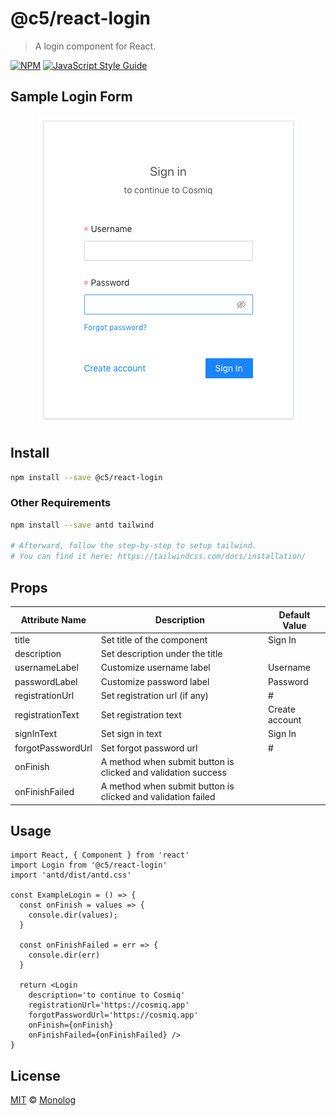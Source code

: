 # @c5/react-login

> A login component for React.

[![NPM](https://img.shields.io/npm/v/@c5/react-login.svg)](https://www.npmjs.com/package/@c5/react-login) [![JavaScript Style Guide](https://img.shields.io/badge/code_style-standard-brightgreen.svg)](https://standardjs.com)

## Sample Login Form

<p align="center">
  <img src="./example/sample-login.png" />
</p>

## Install

```bash
npm install --save @c5/react-login
```

### Other Requirements

```bash
npm install --save antd tailwind

# Afterward, follow the step-by-step to setup tailwind.
# You can find it here: https://tailwindcss.com/docs/installation/
```

## Props

| Attribute Name | Description | Default Value |
|----------------|-------------|---------------|
| title | Set title of the component | Sign In |
| description | Set description under the title | |
| usernameLabel | Customize username label | Username |
| passwordLabel | Customize password label | Password |
| registrationUrl | Set registration url (if any) | # |
| registrationText | Set registration text | Create account |
| signInText | Set sign in text | Sign In |
| forgotPasswordUrl | Set forgot password url | # |
| onFinish | A method when submit button is clicked and validation success | |
| onFinishFailed | A method when submit button is clicked and validation failed | |

## Usage

```tsx
import React, { Component } from 'react'
import Login from '@c5/react-login'
import 'antd/dist/antd.css'

const ExampleLogin = () => {
  const onFinish = values => {
    console.dir(values);
  }

  const onFinishFailed = err => {
    console.dir(err)
  }

  return <Login
    description='to continue to Cosmiq'
    registrationUrl='https://cosmiq.app'
    forgotPasswordUrl='https://cosmiq.app'
    onFinish={onFinish}
    onFinishFailed={onFinishFailed} />
}
```

## License

[MIT](https://github.com/monologid/c5/blob/master/LICENSE) © [Monolog](https://github.com/monolog)
